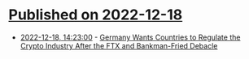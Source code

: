 # [Published on 2022-12-18](index.md)

* [2022-12-18, 14:23:00](https://soylentnews.org/article.pl?sid=22/12/17/1914200&from=rss) - [Germany Wants Countries to Regulate the Crypto Industry After the FTX and Bankman-Fried Debacle](https://soylentnews.org/article.pl?sid=22/12/17/1914200&from=rss)
